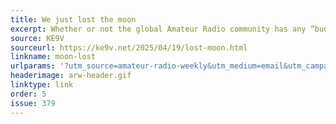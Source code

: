 ```yaml
---
title: We just lost the moon
excerpt: Whether or not the global Amateur Radio community has any “buddies” in the Chinese space program, we need to make some.
source: KE9V
sourceurl: https://ke9v.net/2025/04/19/lost-moon.html
linkname: moon-lost
urlparams: '?utm_source=amateur-radio-weekly&utm_medium=email&utm_campaign=newsletter'
headerimage: arw-header.gif
linktype: link
order: 5
issue: 379
---
```

